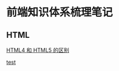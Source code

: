 # 前端知识体系梳理笔记

## HTML

[HTML4 和 HTML5 的区别](/docs/HTML/diff_between_html4_and_html5/index.md)

[test](/docs/HTML/index.md)
